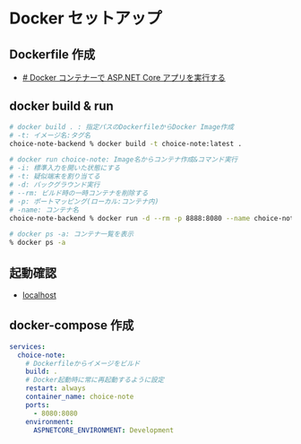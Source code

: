 # Docker セットアップ

## Dockerfile 作成

- [# Docker コンテナーで ASP.NET Core アプリを実行する](https://learn.microsoft.com/ja-jp/aspnet/core/host-and-deploy/docker/building-net-docker-images?view=aspnetcore-9.0)

## docker build & run

```zsh
# docker build . : 指定パスのDockerfileからDocker Image作成
# -t: イメージ名:タグ名
choice-note-backend % docker build -t choice-note:latest .

# docker run choice-note: Image名からコンテナ作成&コマンド実行
# -i: 標準入力を開いた状態にする
# -t: 疑似端末を割り当てる
# -d: バックグラウンド実行
# --rm: ビルド時の一時コンテナを削除する
# -p: ポートマッピング(ローカル:コンテナ内)
# -name: コンテナ名
choice-note-backend % docker run -d --rm -p 8888:8080 --name choice-note-backend choice-note

# docker ps -a: コンテナ一覧を表示
% docker ps -a
```

## 起動確認

- [localhost](http://localhost:8080/weatherforecast)

## docker-compose 作成

```yml
services:
  choice-note:
    # Dockerfileからイメージをビルド
    build: .
    # Docker起動時に常に再起動するように設定
    restart: always
    container_name: choice-note
    ports:
      - 8080:8080
    environment:
      ASPNETCORE_ENVIRONMENT: Development
```

